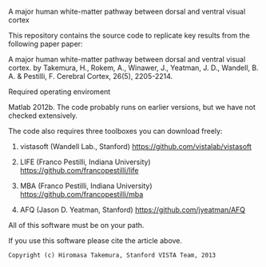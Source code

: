 A major human white-matter pathway between dorsal and ventral visual cortex

This repository contains the source code to replicate key results from the following paper paper:

   A major human white-matter pathway between dorsal and ventral visual cortex.
   by Takemura, H., Rokem, A., Winawer, J., Yeatman, J. D., Wandell, B. A. & Pestilli, F.
   Cerebral Cortex, 26(5), 2205-2214. 
 
Required operating enviroment
 
Matlab 2012b.  The code probably runs on earlier versions, 
but we have not checked extensively.

 
The code also requires three toolboxes you can download freely:

 1) vistasoft (Wandell Lab., Stanford)
   https://github.com/vistalab/vistasoft

 2) LIFE (Franco Pestilli, Indiana University)
   https://github.com/francopestilli/life

 3) MBA (Franco Pestilli, Indiana University)
   https://github.com/francopestilli/mba

 4) AFQ (Jason D. Yeatman, Stanford)
   https://github.com/jyeatman/AFQ

All of this software must be on your path. 

If you use this software please cite the article above.

 
	Copyright (c) Hiromasa Takemura, Stanford VISTA Team, 2013
